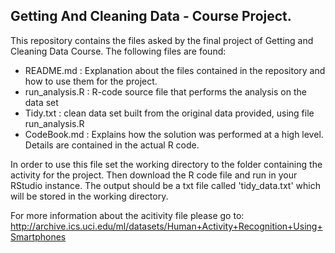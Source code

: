 ## Getting And Cleaning Data - Course Project.

This repository contains the files asked by the final project of Getting and Cleaning Data Course.
The following files are found:

- README.md : Explanation about the files contained in the repository and how to use them for the project.
- run_analysis.R : R-code source file that performs the analysis on the data set
- Tidy.txt : clean data set built from the original data provided, using file run_analysis.R
- CodeBook.md : Explains how the solution was performed at a high level. Details are contained in the actual R code.

In order to use this file set the working directory to the folder containing the activity for the project. Then download the R code file and run in your RStudio instance. The output should be a txt file called 'tidy_data.txt' which will be stored in the working directory.

For more information about the acitivity file please go to: http://archive.ics.uci.edu/ml/datasets/Human+Activity+Recognition+Using+Smartphones
